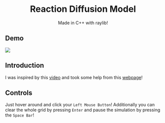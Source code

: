 <h1 align="center">
Reaction Diffusion Model</h2>
<p align="center">Made in C++ with raylib!</p>

## Demo 
<img src="https://github.com/Datavorous/ReactionDiffusion/blob/main/demo.gif?raw=true">

## Introduction
I was inspired by this <a href="https://youtu.be/kzwT3wQWAHE">video</a> and took some help from this <a href="https://www.karlsims.com/rd.html">webpage</a>! 

## Controls 
Just hover around and click your ```Left Mouse Button```! Additionally you can clear the whole grid by pressing ```Enter``` and pause the simulation by pressing the ```Space Bar```!
